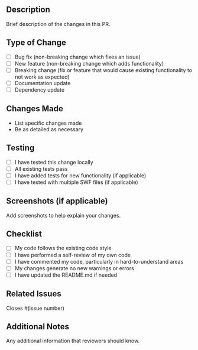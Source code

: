 ## Description
Brief description of the changes in this PR.

## Type of Change
- [ ] Bug fix (non-breaking change which fixes an issue)
- [ ] New feature (non-breaking change which adds functionality)
- [ ] Breaking change (fix or feature that would cause existing functionality to not work as expected)
- [ ] Documentation update
- [ ] Dependency update

## Changes Made
- List specific changes made
- Be as detailed as necessary

## Testing
- [ ] I have tested this change locally
- [ ] All existing tests pass
- [ ] I have added tests for new functionality (if applicable)
- [ ] I have tested with multiple SWF files (if applicable)

## Screenshots (if applicable)
Add screenshots to help explain your changes.

## Checklist
- [ ] My code follows the existing code style
- [ ] I have performed a self-review of my own code
- [ ] I have commented my code, particularly in hard-to-understand areas
- [ ] My changes generate no new warnings or errors
- [ ] I have updated the README.md if needed

## Related Issues
Closes #(issue number)

## Additional Notes
Any additional information that reviewers should know.
